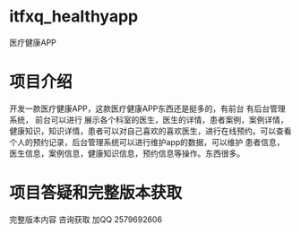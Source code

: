 # itfxq_healthyapp
医疗健康APP

# 项目介绍

开发一款医疗健康APP，这款医疗健康APP东西还是挺多的，有前台 有后台管理系统，
前台可以进行 展示各个科室的医生，医生的详情，患者案例，案例详情，健康知识，知识详情，患者可以对自己喜欢的喜欢医生，进行在线预约。可以查看个人的预约记录，后台管理系统可以进行维护app的数据，可以维护 患者信息，
医生信息，案例信息，健康知识信息，预约信息等操作。东西很多。

# 项目答疑和完整版本获取
完整版本内容 咨询获取 加QQ 2579692606

